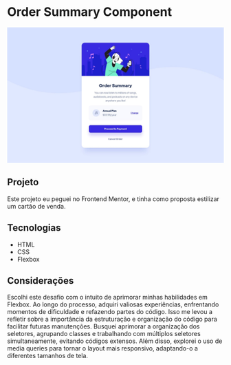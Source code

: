 # Order Summary Component
<img src="./src/images/desktop-design.jpg">

## Projeto
Este projeto eu peguei no Frontend Mentor, e tinha como proposta estilizar um cartão de venda.

## Tecnologias
- HTML
- CSS
- Flexbox

## Considerações
Escolhi este desafio com o intuito de aprimorar minhas habilidades em Flexbox. Ao longo do processo, adquiri valiosas experiências, enfrentando momentos de dificuldade e refazendo partes do código. Isso me levou a refletir sobre a importância da estruturação e organização do código para facilitar futuras manutenções. Busquei aprimorar a organização dos seletores, agrupando classes e trabalhando com múltiplos seletores simultaneamente, evitando códigos extensos. Além disso, explorei o uso de media queries para tornar o layout mais responsivo, adaptando-o a diferentes tamanhos de tela.